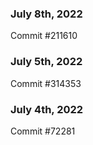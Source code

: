 ### July 8th, 2022

Commit #211610

### July 5th, 2022

Commit #314353


### July 4th, 2022

Commit #72281
